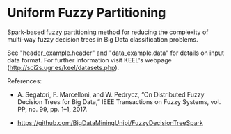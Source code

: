 # Uniform Fuzzy Partitioning
Spark-based fuzzy partitioning method for reducing the complexity of multi-way fuzzy decision trees in Big Data classification problems.

See "header_example.header" and "data_example.data" for details on input data format. For further information visit KEEL's webpage (http://sci2s.ugr.es/keel/datasets.php).

References: 

- A. Segatori, F. Marcelloni, and W. Pedrycz, “On Distributed Fuzzy Decision Trees for Big Data,” IEEE Transactions on Fuzzy Systems, vol. PP, no. 99, pp. 1–1, 2017.

- https://github.com/BigDataMiningUnipi/FuzzyDecisionTreeSpark
